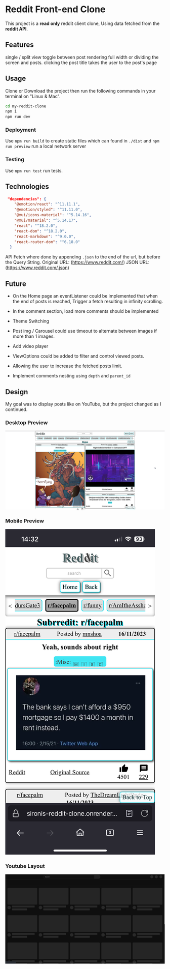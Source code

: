 # Reddit Front-end Clone
This project is a **read only** reddit client clone, Using data fetched from the **reddit API**.

## Features
single / split view toggle between post rendering full width or dividing the screen and posts.
clicking the post title takes the user to the post's page

## Usage
Clone or Download the project then run the following commands in your terminal on "Linux & Mac". 
```bash
cd my-reddit-clone
npm i
npm run dev
```

### Deployment
Use ```npm run build``` to create static files which can found in `./dist` and ```npm run preview``` run a local network server

### Testing
Use ```npm run test``` run tests. 

## Technologies
```json
 "dependencies": {
    "@emotion/react": "^11.11.1",
    "@emotion/styled": "^11.11.0",
    "@mui/icons-material": "^5.14.16",
    "@mui/material": "^5.14.17",
    "react": "^18.2.0",
    "react-dom": "^18.2.0",
    "react-markdown": "^9.0.0",
    "react-router-dom": "^6.18.0"
  }
```

API Fetch where done by appending ```.json``` to the end of the url, but before the Query String. Original URL: (https://www.reddit.com/)
JSON URL: (https://www.reddit.com/.json)


## Future
  * On the Home page an eventListener could be implemented that when the end of posts is reached, Trigger a fetch resulting in infinity scrolling.

* In the comment section, load more comments should be implemented

* Theme Switching

* Post img / Carousel could use timeout to alternate between images if more than 1 images.

* Add video player

* ViewOptions could be added to filter and control viewed posts.
* Allowing the user to increase the fetched posts limit.

* Implement comments nesting using `depth` and `parent_id`

## Design
My goal was to display posts like on YouTube, but the project changed as I continued.

### Desktop Preview
![Desktop Preview](./public/desktop_preview.png)

### Mobile Preview
![Mobile Preview](./public/mobile_preview.png)

### Youtube Layout
![Youtube Layout](./public/youtube_layout.png)
